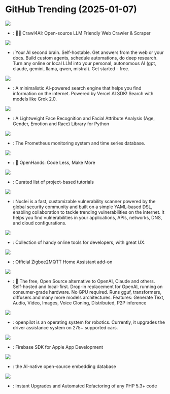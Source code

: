 # GitHub Trending (2025-01-07)

![](https://img.shields.io/badge/HTML-New%20427-green?style=flat-square&logo=appveyor)
- [](https://github.comundefined): 🚀🤖 Crawl4AI: Open-source LLM Friendly Web Crawler & Scraper

![](https://img.shields.io/badge/Python-New%201-green?style=flat-square&logo=appveyor)
- [](https://github.comundefined): Your AI second brain. Self-hostable. Get answers from the web or your docs. Build custom agents, schedule automations, do deep research. Turn any online or local LLM into your personal, autonomous AI (gpt, claude, gemini, llama, qwen, mistral). Get started - free.

![](https://img.shields.io/badge/TypeScript-New%20630-green?style=flat-square&logo=appveyor)
- [](https://github.comundefined): A minimalistic AI-powered search engine that helps you find information on the internet. Powered by Vercel AI SDK! Search with models like Grok 2.0.

![](https://img.shields.io/badge/Python-New%20405-green?style=flat-square&logo=appveyor)
- [](https://github.comundefined): A Lightweight Face Recognition and Facial Attribute Analysis (Age, Gender, Emotion and Race) Library for Python

![](https://img.shields.io/badge/Go-New%2025-green?style=flat-square&logo=appveyor)
- [](https://github.comundefined): The Prometheus monitoring system and time series database.

![](https://img.shields.io/badge/Python-New%20819-green?style=flat-square&logo=appveyor)
- [](https://github.comundefined): 🙌 OpenHands: Code Less, Make More

![](https://img.shields.io/badge/none-New%20451-green?style=flat-square&logo=appveyor)
- [](https://github.comundefined): Curated list of project-based tutorials

![](https://img.shields.io/badge/Go-New%2065-green?style=flat-square&logo=appveyor)
- [](https://github.comundefined): Nuclei is a fast, customizable vulnerability scanner powered by the global security community and built on a simple YAML-based DSL, enabling collaboration to tackle trending vulnerabilities on the internet. It helps you find vulnerabilities in your applications, APIs, networks, DNS, and cloud configurations.

![](https://img.shields.io/badge/Vue-New%2085-green?style=flat-square&logo=appveyor)
- [](https://github.comundefined): Collection of handy online tools for developers, with great UX.

![](https://img.shields.io/badge/Shell-New%2012-green?style=flat-square&logo=appveyor)
- [](https://github.comundefined): Official Zigbee2MQTT Home Assistant add-on

![](https://img.shields.io/badge/Go-New%20165-green?style=flat-square&logo=appveyor)
- [](https://github.comundefined): 🤖 The free, Open Source alternative to OpenAI, Claude and others. Self-hosted and local-first. Drop-in replacement for OpenAI, running on consumer-grade hardware. No GPU required. Runs gguf, transformers, diffusers and many more models architectures. Features: Generate Text, Audio, Video, Images, Voice Cloning, Distributed, P2P inference

![](https://img.shields.io/badge/Python-New%2052-green?style=flat-square&logo=appveyor)
- [](https://github.comundefined): openpilot is an operating system for robotics. Currently, it upgrades the driver assistance system on 275+ supported cars.

![](https://img.shields.io/badge/C%2B%2B-New%201-green?style=flat-square&logo=appveyor)
- [](https://github.comundefined): Firebase SDK for Apple App Development

![](https://img.shields.io/badge/Rust-New%20194-green?style=flat-square&logo=appveyor)
- [](https://github.comundefined): the AI-native open-source embedding database

![](https://img.shields.io/badge/PHP-New%2026-green?style=flat-square&logo=appveyor)
- [](https://github.comundefined): Instant Upgrades and Automated Refactoring of any PHP 5.3+ code

